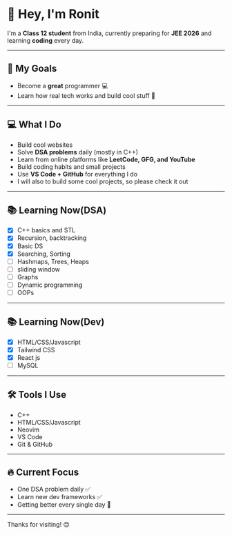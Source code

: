 # 👋 Hey, I'm Ronit

I'm a **Class 12 student** from India, currently preparing for **JEE 2026** and learning **coding** every day.

---

## 🌟 My Goals

- Become a **great** programmer 💻
- Learn how real tech works and build cool stuff 🚀

---

## 💻 What I Do

- Build cool websites 
- Solve **DSA problems** daily (mostly in C++)
- Learn from online platforms like **LeetCode, GFG, and YouTube**
- Build coding habits and small projects
- Use **VS Code + GitHub** for everything I do
- I will also to build some cool projects, so please check it out

---

## 📚 Learning Now(DSA)

- [x] C++ basics and STL
- [x] Recursion, backtracking
- [x] Basic DS
- [x] Searching, Sorting
- [ ] Hashmaps, Trees, Heaps
- [ ] sliding window
- [ ] Graphs
- [ ] Dynamic programming
- [ ] OOPs
  
---

## 📚 Learning Now(Dev)

- [x] HTML/CSS/Javascript
- [x] Tailwind CSS
- [x] React js
- [ ] MySQL
  
---

## 🛠 Tools I Use

- C++
- HTML/CSS/Javascript
- Neovim
- VS Code
- Git & GitHub

---

## 🔥 Current Focus

- One DSA problem daily ✅
- Learn new dev frameworks ✅ 
- Getting better every single day 🌱

---

Thanks for visiting! 😊

